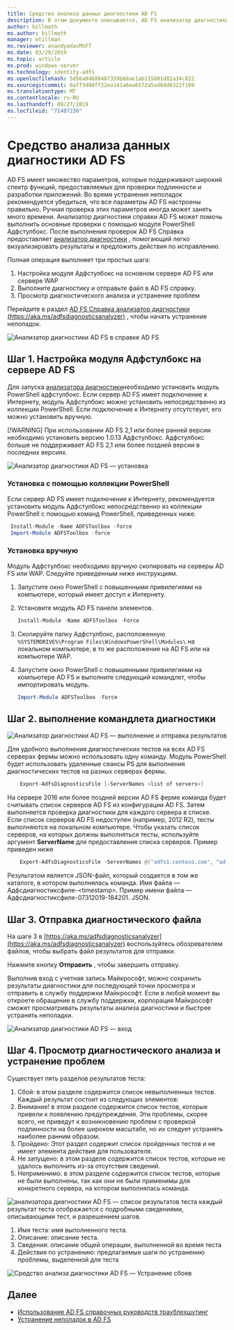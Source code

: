 ```yaml
---
title: Средство анализа данных диагностики AD FS
description: В этом документе описывается, AD FS анализатор диагностики справки и как он может выполнять основные проверки с помощью модуля AD FS диагностики PowerShell.
author: billmath
ms.author: billmath
manager: mtillman
ms.reviewer: anandyadavMSFT
ms.date: 03/29/2019
ms.topic: article
ms.prod: windows-server
ms.technology: identity-adfs
ms.openlocfilehash: 5d56a84680467359b68ae1ab115801d82a34c822
ms.sourcegitcommit: 6aff3d88ff22ea141a6ea6572a5ad8dd6321f199
ms.translationtype: MT
ms.contentlocale: ru-RU
ms.lasthandoff: 09/27/2019
ms.locfileid: "71407230"
---
```

# <a name="ad-fs-help-diagnostics-analyzer"></a>Средство анализа данных диагностики AD FS

AD FS имеет множество параметров, которые поддерживают широкий спектр функций, предоставляемых для проверки подлинности и разработки приложений. Во время устранения неполадок рекомендуется убедиться, что все параметры AD FS настроены правильно. Ручная проверка этих параметров иногда может занять много времени. Анализатор диагностики справки AD FS может помочь выполнить основные проверки с помощью модуля PowerShell Адфстулбокс. После выполнения проверок AD FS Справка предоставляет [анализатор диагностики](https://aka.ms/adfsdiagnosticsanalyzer) , помогающий легко визуализировать результаты и предложить действия по исправлению.

Полная операция выполняет три простых шага:

1. Настройка модуля Адфстулбокс на основном сервере AD FS или сервере WAP
2. Выполните диагностику и отправьте файл в AD FS справку.
3. Просмотр диагностического анализа и устранение проблем

Перейдите в раздел [AD FS Справка анализатор диагностики (https://aka.ms/adfsdiagnosticsanalyzer)](https://aka.ms/adfsdiagnosticsanalyzer) , чтобы начать устранение неполадок.

![Анализатор диагностики AD FS в справке AD FS](media/ad-fs-diagonostics-analyzer/home.png)

## <a name="step-1-setup-the-adfstoolbox-module-on-ad-fs-server"></a>Шаг 1. Настройка модуля Адфстулбокс на сервере AD FS

Для запуска [анализатора диагностики](https://aka.ms/adfsdiagnosticsanalyzer)необходимо установить модуль PowerShell адфстулбокс. Если сервер AD FS имеет подключение к Интернету, модуль Адфстулбокс можно установить непосредственно из коллекции PowerShell. Если подключение к Интернету отсутствует, его можно установить вручную. 

[!WARNING]
При использовании AD FS 2,1 или более ранней версии необходимо установить версию 1.0.13 Адфстулбокс. Адфстулбокс больше не поддерживает AD FS 2,1 или более поздней версии в последних версиях.

![Анализатор диагностики AD FS — установка](media/ad-fs-diagonostics-analyzer/step1_v2.png)

### <a name="setup-using-powershell-gallery"></a>Установка с помощью коллекции PowerShell

Если сервер AD FS имеет подключение к Интернету, рекомендуется установить модуль Адфстулбокс непосредственно из коллекции PowerShell с помощью команд PowerShell, приведенных ниже.

   ```powershell
    Install-Module -Name ADFSToolbox -force
    Import-Module ADFSToolbox -force
   ```

### <a name="setup-manually"></a>Установка вручную

Модуль Адфстулбокс необходимо вручную скопировать на серверы AD FS или WAP. Следуйте приведенным ниже инструкциям.

1. Запустите окно PowerShell с повышенными привилегиями на компьютере, который имеет доступ к Интернету.
2. Установите модуль AD FS панели элементов.

    ```powershell
    Install-Module -Name ADFSToolbox -Force
    ```
3. Скопируйте папку Адфстулбокс, расположенную `%SYSTEMDRIVE%\Program Files\WindowsPowerShell\Modules\` на локальном компьютере, в то же расположение на AD FS или на компьютере WAP.

4. Запустите окно PowerShell с повышенными привилегиями на компьютере AD FS и выполните следующий командлет, чтобы импортировать модуль.

    ```powershell
    Import-Module ADFSToolbox -Force
    ```

## <a name="step-2-execute-the-diagnostics-cmdlet"></a>Шаг 2. выполнение командлета диагностики

![Анализатор диагностики AD FS — выполнение и отправка результатов](media/ad-fs-diagonostics-analyzer/step2_v2.png)

Для удобного выполнения диагностических тестов на всех AD FS серверах фермы можно использовать одну команду. Модуль PowerShell будет использовать удаленные сеансы PS для выполнения диагностических тестов на разных серверах фермы.

```powershell
    Export-AdfsDiagnosticsFile [-ServerNames <list of servers>]
```

На сервере 2016 или более поздней версии AD FS ферме команда будет считывать список серверов AD FS из конфигурации AD FS. Затем выполняется проверка диагностики для каждого сервера в списке. Если список серверов AD FS недоступен (например, 2012 R2), тесты выполняются на локальном компьютере. Чтобы указать список серверов, на которых должны выполняться тесты, используйте аргумент **ServerName** для предоставления списка серверов. Пример приведен ниже

```powershell
    Export-AdfsDiagnosticsFile -ServerNames @("adfs1.contoso.com", "adfs2.contoso.com")
```

Результатом является JSON-файл, который создается в том же каталоге, в котором выполнялась команда. Имя файла — Адфсдиагностиксфиле-\<timestamp\>. Пример имени файла — Адфсдиагностиксфиле-07312019-184201. JSON.

## <a name="step-3-upload-the-diagnostics-file"></a>Шаг 3. Отправка диагностического файла

На шаге 3 в [https://aka.ms/adfsdiagnosticsanalyzer](https://aka.ms/adfsdiagnosticsanalyzer) воспользуйтесь обозревателем файлов, чтобы выбрать файл результатов для отправки.

Нажмите кнопку **Отправить** , чтобы завершить отправку.

Выполнив вход с учетная запись Майкрософт, можно сохранить результаты диагностики для последующей точки просмотра и отправить в службу поддержки Майкрософт. Если в любой момент вы откроете обращение в службу поддержки, корпорация Майкрософт сможет просматривать результаты анализа диагностики и быстрее устранять неполадки.

![Анализатор диагностики AD FS — вход](media/ad-fs-diagonostics-analyzer/sign_in_step.png)

## <a name="step-4-view-diagnostics-analysis-and-resolve-any-issues"></a>Шаг 4. Просмотр диагностического анализа и устранение проблем

Существует пять разделов результатов теста:

1. Сбой: в этом разделе содержится список невыполненных тестов. Каждый результат состоит из следующих элементов:
2. Внимание! в этом разделе содержится список тестов, которые привели к появлению предупреждения. Эти проблемы, скорее всего, не приведут к возникновению проблем с проверкой подлинности на более широком масштабе, но их следует устранять наиболее ранним образом.
3. Пройдено: Этот раздел содержит список пройденных тестов и не имеет элемента действия для пользователя.
4. Не запущено: в этом разделе содержится список тестов, которые не удалось выполнить из-за отсутствия сведений.
5. Неприменимо. в этом разделе содержится список тестов, которые не были выполнены, так как они не были применимы для конкретного сервера, на котором выполнялась команда.

![анализатора диагностики AD FS — список результатов теста](media/ad-fs-diagonostics-analyzer/step3a_v3.png) каждый результат теста отображается с подробными сведениями, описывающими тест, и разрешением шагов.

1. Имя теста: имя выполненного теста.
2. Описание: описание теста.
3. Сведения: описание общей операции, выполненной во время теста
4. Действия по устранению: предлагаемые шаги по устранению проблемы, выделенной для теста

![Средство анализа диагностики AD FS — Устранение сбоев](media/ad-fs-diagonostics-analyzer/step3b_v3.png)

## <a name="next"></a>Далее

- [Использование AD FS справочных руководств траублехшутинг](https://aka.ms/adfshelp/troubleshooting )
- [Устранение неполадок в AD FS](ad-fs-tshoot-overview.md)
